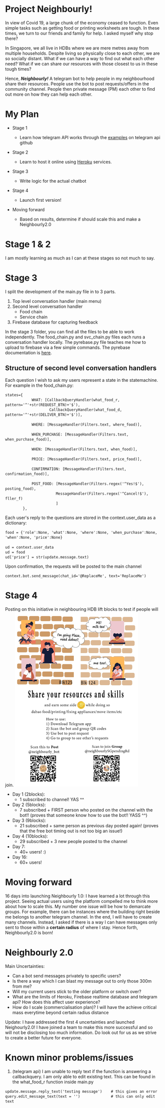 # Project Neighbourly!
In view of Covid 19, a large chunk of the economy ceased to function. Even simple tasks such as getting food or printing worksheets are tough. In these times, we turn to our friends and family for help. I asked myself why stop there? 

In Singapore, we all live in HDBs where we are mere metres away from multiple households. Despite living so physically close to each other, we are so socially distant. What if we can have a way to find out what each other need? What if we can share our resources with those closest to us in these tough times?

Hence, ***Neighbourly!*** A telegram bot to help people in my neighbourhood share their resources. People use the bot to post requests/offers in the community channel. People then private message (PM) each other to find out more on how they can help each other.


# My Plan
- Stage 1
    - Learn how telegram API works through the [examples](https://github.com/python-telegram-bot/python-telegram-bot/tree/master/examples) on telegram api github

- Stage 2
    - Learn to host it online using [Heroku](https://towardsdatascience.com/how-to-deploy-a-telegram-bot-using-heroku-for-free-9436f89575d2) services.

- Stage 3
    - Write logic for the actual chatbot
    
- Stage 4
    - Launch first version!
    
- Moving forward
    - Based on results, determine if should scale this and make a Neighbourly2.0

# Stage 1 & 2
I am mostly learning as much as I can at these stages so not much to say.

# Stage 3
I split the development of the main.py file in to 3 parts.

1. Top level conversation handler (main menu)
2. Second level conversation handler
    - Food chain
    - Service chain
3. Firebase database for capturing feedback

In the stage 3 folder, you can find all the files to be able to work independently. The food_chain.py and svc_chain.py files each runs a conversation handler locally. The pyrebase.py file teaches me how to upload to firebase via a few simple commands. The pyrebase documentation is [here](https://github.com/thisbejim/Pyrebase).

## Structure of second level conversation handlers
Each question I wish to ask my users represent a state in the statemachine. For example in the food_chain.py:
```
states={
            WHAT: [CallbackQueryHandler(what_food_r, pattern='^'+str(REQUEST_BTN)+'$'),
                    CallbackQueryHandler(what_food_d, pattern='^'+str(DELIVER_BTN)+'$')],
            
            WHERE: [MessageHandler(Filters.text, where_food)],
            
            WHEN_PURCHASE: [MessageHandler(Filters.text, when_purchase_food)],
            
            WHEN: [MessageHandler(Filters.text, when_food)],
            
            PRICE: [MessageHandler(Filters.text, price_food)],
            
            CONFIRMATION: [MessageHandler(Filters.text, confirmation_food)],
            
            POST_FOOD: [MessageHandler(Filters.regex('^Yes!$'), posting_food),
                       MessageHandler(Filters.regex('^Cancel!$'), fller_f)
                       ]
        },
```
Each user's reply to the questions are stored in the context.user_data as a dictionary:
```
food = {'role':None, 'what':None, 'where':None, 'when_purchase':None, 'when':None, 'price':None}

ud = context.user_data
ud = food
ud['price'] = str(update.message.text)
```
Upon confirmation, the requests will be posted to the main channel
```
context.bot.send_message(chat_id='@ReplaceMe', text='ReplaceMe')
```

# Stage 4
Posting on this initiative in neighbouring HDB lift blocks to test if people will join.
<img src="neighbourly%20updated.jpg" width="400">
- Day 1 (2blocks): 
    - 1 subscribed to channel! YAS ^^
- Day 2 (5blocks):
    - 7 subscribed + FIRST person who posted on the channel with the bot!! (proves that someone know how to use the bot!! YASS ^^)
- Day 3 (9blocks):
    - 21 subscribed + same person as previous day posted again! (proves that the free bot timing out is not too big an issue!)
- Day 4 (10blocks):
    - 29 subscribed + 3 new people posted to the channel
- Day 7:
    - 40+ users! :)
- Day 16:
    - 60+ users!

# Moving forward
16 days into launching Neighbourly 1.0: I have learned a lot through this project. Seeing actual users using the platform compelled me to think more about how to scale this. My number one issue will be how to demarcate groups. For example, there can be instances where the building right beside me belongs to another telegram channel. In the end, I will have to create many channels. Instead, I asked if there is a way I can have messages only sent to those within a **certain radius** of where I stay. Hence forth, Neighbourly2.0 is born!

# Neighbourly 2.0
Main Uncertainties:
- Can a bot send messages privately to specific users?
- Is there a way which I can blast my message out to only those 300m from me?
- Will my current users stick to the older platform or switch over?
- What are the limits of Heroku, Firebase realtime database and telegram api? How does this affect user experience?
- How do I scale (commercialisation plan)? I will have the achieve critical mass everytime beyond certain radius distance

Update: I have addressed the first 4 uncertainties and launched Neighourly2.0! I have joined a team to make this more successful and so will not be disclosing too much information. Do look out for us as we strive to create a better future for everyone.


# Known minor problems/issues
1. (telegram api) I am unable to reply text if the function is answering a callbackquery. I am only able to edit existing text. This can be found in the what_food_r function inside main.py
```
update.message.reply_text('testing message')    # this gives an error
query.edit_message_text(text = '')              # this can only edit text
```
